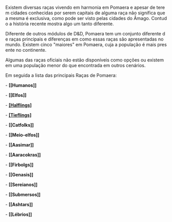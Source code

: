 Existem diversas raças vivendo em harmonia em Pomaera e apesar de terem cidades conhecidas por serem capitais de alguma raça não significa que a mesma é exclusiva, como pode ser visto pelas cidades do Âmago. Contudo a história recente mostra algo um tanto diferente.

Diferente de outros módulos de D&D, Pomaera tem um conjunto diferente de raças principais e diferenças em como essas raças são apresentadas no mundo. Existem cinco "maiores" em Pomaera, cuja a população é mais presente no continente.

Algumas das raças oficiais não estão disponíveis como opções ou existem em uma população menor do que encontrada em outros cenários.

Em seguida a lista das principais Raças de Pomaera:

- **[[Humanos]]**
  
- **[[Elfos]]**

- **[[Halflings]](Pequeninos)**

- **[[Tieflings]](Tiferinos)**

- **[[Catfolks]]**

- **[[Meio-elfos]]**

- **[[Aasimar]]**

- **[[Aaracokras]]**

- **[[Firbolgs]]**

- **[[Genasis]]**
  
- **[[Sereianos]]**

- **[[Submersos]]**

- **[[Ashtars]]**

- **[[Lébrios]]**